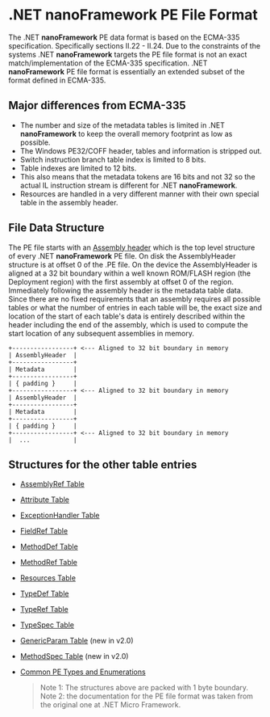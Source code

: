# .NET **nanoFramework** PE File Format

The .NET **nanoFramework** PE data format is based on the ECMA-335 specification. Specifically sections II.22 - II.24.
Due to the constraints of the systems .NET **nanoFramework** targets the PE file format is not an exact match/implementation of the ECMA-335 specification. .NET **nanoFramework** PE file format is essentially an extended subset of the format defined in ECMA-335.

## Major differences from ECMA-335

- The number and size of the metadata tables is limited in .NET **nanoFramework** to keep the overall memory footprint as low as possible.
- The Windows PE32/COFF header, tables and information is stripped out.
- Switch instruction branch table index is limited to 8 bits.
- Table indexes are limited to 12 bits.
- This also means that the metadata tokens are 16 bits and not 32 so the actual IL instruction stream is different for .NET **nanoFramework**.
- Resources are handled in a very different manner with their own special table in the assembly header.

## File Data Structure

The PE file starts with an [Assembly header](pe-file/AssemblyHeader.md) which is the top level structure of every .NET **nanoFramework** PE file. On disk the AssemblyHeader structure is at offset 0 of the .PE file. On the device the AssemblyHeader is aligned at a 32 bit boundary within a well known ROM/FLASH region (the Deployment region) with the first assembly at offset 0 of the region. Immediately following the assembly header is the metadata table data. Since there are no fixed requirements that an assembly requires all possible tables or what the number of entries in each table will be, the exact size and location of the start of each table's data is entirely described within the header including the end of the assembly, which is used to compute the start location of any subsequent assemblies in memory.

```text
+-----------------+ <--- Aligned to 32 bit boundary in memory
| AssemblyHeader  |
+-----------------+
| Metadata        |
+-----------------+
| { padding }     |
+-----------------+ <--- Aligned to 32 bit boundary in memory
| AssemblyHeader  |
+-----------------+
| Metadata        |
+-----------------+
| { padding }     |
+-----------------+ <--- Aligned to 32 bit boundary in memory
|  ...            |
```

## Structures for the other table entries

- [AssemblyRef Table](pe-file/AssemblyRefTableEntry.md)
- [Attribute Table](pe-file/AttributeTableEntry.md)
- [ExceptionHandler Table](pe-file/ExceptionHandlerTableEntry.md)
- [FieldRef Table](pe-file/FieldRefTableEntry.md)
- [MethodDef Table](pe-file/MethodDefTableEntry.md)
- [MethodRef Table](pe-file/MethodRefTableEntry.md)
- [Resources Table](pe-file/ResourcesTableEntry.md)
- [TypeDef Table](pe-file/TypeDefTableEntry.md)
- [TypeRef Table](pe-file/TypeRefTableEntry.md)
- [TypeSpec Table](pe-file/TypeSpecTableEntry.md)
- [GenericParam Table](pe-file/GenericParamTableEntry.md) (new in v2.0)
- [MethodSpec Table](pe-file/MethodSpecTableEntry.md) (new in v2.0)
- [Common PE Types and Enumerations](pe-file/Common-PE-Types-and-Enumerations.md)

    > Note 1: The structures above are packed with 1 byte boundary.
    > Note 2: the documentation for the PE file format was taken from the original one at .NET Micro Framework.
